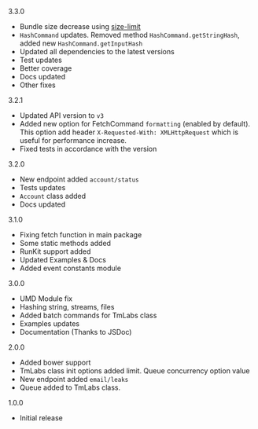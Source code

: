 3.3.0
* Bundle size decrease using [size-limit](https://www.npmjs.com/package/size-limit)
* `HashCommand` updates. Removed method `HashCommand.getStringHash`, added new `HashCommand.getInputHash`
* Updated all dependencies to the latest versions
* Test updates
* Better coverage
* Docs updated
* Other fixes

3.2.1
* Updated API version to `v3`
* Added new option for FetchCommand `formatting` (enabled by default). This option add header `X-Requested-With: XMLHttpRequest` which is useful for performance increase.
* Fixed tests in accordance with the version

3.2.0
* New endpoint added `account/status`
* Tests updates
* `Account` class added
* Docs updated

3.1.0
* Fixing fetch function in main package
* Some static methods added
* RunKit support added
* Updated Examples & Docs
* Added event constants module

3.0.0
* UMD Module fix
* Hashing string, streams, files
* Added batch commands for TmLabs class
* Examples updates
* Documentation (Thanks to JSDoc)

2.0.0
* Added bower support
* TmLabs class init options added limit. Queue concurrency option value
* New endpoint added `email/leaks`
* Queue added to TmLabs class.

1.0.0
* Initial release
